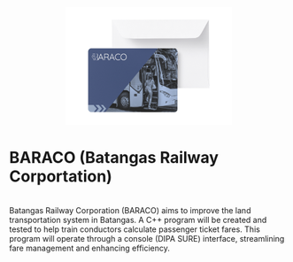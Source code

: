 <p align="center">
  <a href="https://github.com/user-attachments/assets/47c4e705-546d-4d32-8d64-8fa82fbdcad7">
    <img src="BARACO_Card.png" alt="BARACO Video" width="300" />
  </a>
</p>

# BARACO (Batangas Railway Corportation)
<br> Batangas Railway Corporation (BARACO) aims to improve the land transportation system in Batangas. A C++ program will be created and tested to help train conductors calculate passenger ticket fares. This program will operate through a console (DIPA SURE) interface, streamlining fare management and enhancing efficiency.
<br>
